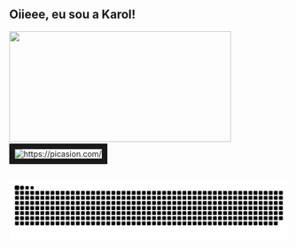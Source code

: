 ## Oiieee, eu sou a Karol!

<div>
<img height="200em" width="400" height="400"  border="0" src="https://github-readme-stats.vercel.app/api/top-langs/?username=dev-akvc&layout=compact&langs_count=7&theme=synthwave"/>
<img align="right"  <a href="https://picasion.com/"><img src="https://i.picasion.com/pic91/e28cd7ba1bac1c68f161bc41b92a8dba.gif" width="300" height="300" border="10" alt="https://picasion.com/" /></a><br /><a href="https://picasion.com/"></a>
</div>

##

![Snake animation](https://github.com/dev-akvc/dev-akvc/blob/output/github-contribution-grid-snake.svg)


